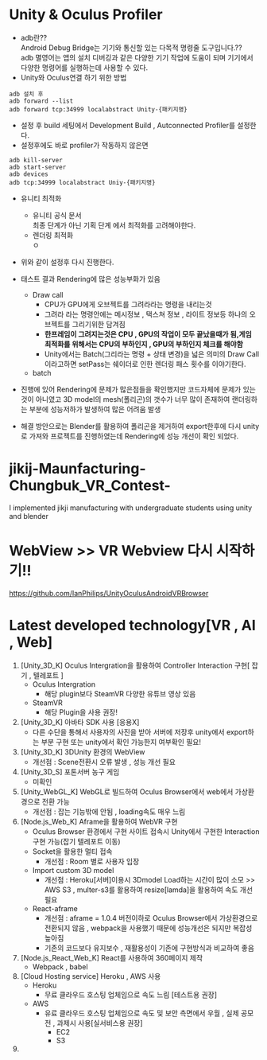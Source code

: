 # Unity & Oculus Profiler
* adb란??   
    Android Debug Bridge는 기기와 통신할 있는 다목적 명령줄 도구입니다.??    
    adb 멸영어는 앱의 설치 디버깅과 같은 다양한 기기 작업에 도움이 되며 기기에서 다양한 명령어를 실행하는데 사용할 수 있다.
* Unity와 Oculus연결 하기 위한 방법
```
adb 설치 후
adb forward --list
adb forward tcp:34999 localabstract Unity-{패키지명}
``` 
* 설정 후 build 세팅에서 Development Build , Autconnected Profiler를 설정한다.
* 설정후에도 바로 profiler가 작동하지 않은면
```
adb kill-server
adb start-server
adb devices 
adb tcp:34999 localabstract Uniy-{패키지명}
```
* 유니티 최적화 
    * 유니티 공식 문서        
    최종 단계가 아닌 기획 단계 에서 최적화를 고려해야한다.
    * 렌더링 최적화    
    ㅇ
* 위와 같이 설정후 다시 진행한다.
* 태스트 결과 Rendering에 많은 성능부화가 있음
    * Draw call
        * CPU가 GPU에게 오브젝트를 그려라라는 명령을 내리는것
        * 그려라 라는 명령안에는 메시정보 , 택스쳐 정보 , 라이트 정보등 하나의 오브젝트를 그리기위한 담겨짐
        * **한프레임이 그려지는것은 CPU , GPU의 작업이 모두 끝났을때가 됨,게임 최적화를 위해서는 CPU의 부하인지 , GPU의 부하인지 체크를 해야함**
        * Unity에서는 Batch(그리라는 명령 + 상태 변경)을 넓은 의미의 Draw Call이라고하면 setPass는 쉐이더로 인한 렌더링 패스 횟수를 이야기한다.
    * batch 
    
* 진행에 있어 Rendering에 문제가 많은점들을 확인했지만 코드자체에 문제가 있는것이 아니였고 3D model의 mesh(폴리곤)의 갯수가 너무 많이 존재하여 랜더링하는 부분에 성능저하가 발생하여 많은 어려움 발생
* 해결 방안으로는 Blender를 활용하여 폴리곤을 제거하여 export한후에 다시 unity로 가져와 프로젝트를 진행하였는데 Rendering에 성능 개선이 확인 되었다.

# jikij-Maunfacturing-Chungbuk_VR_Contest-
I implemented jikji manufacturing with undergraduate students using unity and blender

# WebView >> VR Webview 다시 시작하기!!
https://github.com/IanPhilips/UnityOculusAndroidVRBrowser

# Latest developed technology[VR , AI , Web]
1. [Unity_3D_K] Oculus Intergration을 활용하여 Controller Interaction 구현[ 잡기 , 텔레포트 ]
   * Oculus Intergration
      * 해당 plugin보다 SteamVR 다양한 유튜브 영상 있음
   * SteamVR 
      * 해당 Plugin을 사용 권장!
2. [Unity_3D_K] 아바타 SDK 사용 [응용X]
   * 다른 수단을 통해서 사용자의 사진을 받아 서버에 저장후 unity에서 export하는 부분 구현 또는 unity에서 확인 가능한지 여부확인 필요!
3. [Unity_3D_K] 3DUnity 환경의 WebView
   * 개선점 :  Scene전환시 오류 발생 , 성능 개선 필요
4. [Unity_3D_S] 포톤서버 농구 게임
   * 미확인
5. [Unity_WebGL_K] WebGL로 빌드하여 Oculus Browser에서 web에서 가상환경으로 전환 가능 
   * 개선점 : 잡는 기능밖에 안됨 , loading속도 매우 느림
6. [Node.js_Web_K] Aframe을 활용하여 WebVR 구현
   * Oculus Browser 환경에서 구현 사이트 접속시 Unity에서 구현한 Interaction 구현 가능(잡기 텔레포트 이동) 
   * Socket을 활용한 멀티 접속
      * 개선점 : Room 별로 사용자 입장
   * Import custom 3D model
      * 개선점 : Heroku[서버]이용시 3Dmodel Load하는 시간이 많이 소모 >> AWS S3 , multer-s3를 활용하여 resize[lamda]을 활용하여 속도 개선 필요 
   * React-aframe
      * 개선점 : aframe = 1.0.4 버전이하로 Oculus Browser에서 가상환경으로 전환되지 않음 , webpack을 사용했기 때문에 성능개선은 되지만 복잡성 높아짐
      * 기존의 코드보다 유지보수 , 재활용성이 기존에 구현방식과 비교하여 좋음
7. [Node.js_React_Web_K] React를 사용하여 360페이지 제작
   * Webpack , babel
8. [Cloud Hosting service] Heroku , AWS 사용
   * Heroku
      * 무료 클라우드 호스팅 업체임으로 속도 느림 [테스트용 권장]
   * AWS
      * 유료 클라우드 호스팅 업체임으로 속도 및 보안 측면에서 우월 , 실제 공모전 , 과제시 사용[실서비스용 권장]
         * EC2
         * S3
9. 
      

